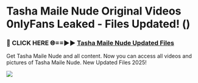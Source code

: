 # Tasha Maile Nude Original Videos 0nlyFans Leaked - Files Updated! ()

<h3>🔴 CLICK HERE 🌐==►► <a href="https://tinyurl.com/2p9ay9w9" rel="nofollow">Tasha Maile Nude Updated Files</a></h3>

Get Tasha Maile Nude and all content. Now you can access all videos and pictures of Tasha Maile Nude. New Updated Files 2025!

[![](https://i.imgur.com/KQgVmj3.gif)](https://tinyurl.com/2p9ay9w9)
